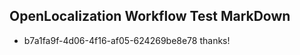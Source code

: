 ## OpenLocalization Workflow Test MarkDown
* b7a1fa9f-4d06-4f16-af05-624269be8e78 
thanks!<!--HONumber=Feb16_HO4-->

